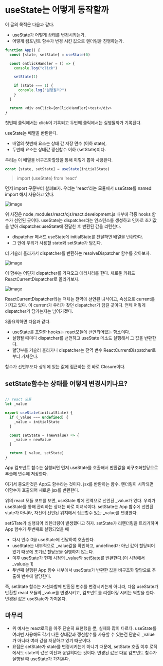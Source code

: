 # useState는 어떻게 동작할까

이 글의 목적은 다음과 같다.

- useState가 어떻게 상태를 변경시키는가.
- 어떻게 컴포넌트 함수가 변경 시킨 값으로 렌더링을 진행하는가.

```js
function App() {
  const [state, setState] = useState(0)

  const onClickHandler = () => {
    console.log("click")

    setState(1)

    if (state === 1) {
      console.log("실행될까?")
    }
  }

  return <div onClick={onClickHandler}>test</div>
}
```

첫번째 클릭에서는 click이 기록되고 두번째 클릭에서는 실행될까가 기록된다.

useState는 배열을 반환한다.

- 배열의 첫번째 요소는 상태 값 저장 면수 (이하 state),
- 두번째 요소는 상태값 갱신함수 이하 (setState)이다.

우리는 이 배열을 비구조화할당을 통해 이렇게 뽑아 사용한다.

```js
const [state, setState] = useState(initialState)
```

> import {useState} from 'react'

먼저 import 구문부터 살펴보자.
우리는 'react'라는 모듈에서 useState를 named import 해서 사용하고 있다.

![image](https://user-images.githubusercontent.com/63354527/182518307-8a645a03-13c7-478b-af6f-7b684985d7de.png)

위 사진은 node_modules/react/cjs/react.development.js 내부에 각종 hooks 함수가 선언된 곳이다. useState는 dispatcher라는 인스턴스를 생성하고 인자로 초기값을 받아 dispatcher.useState에 전달한 후 반환된 값을 리턴한다.

- dispatcher 메서드 useState에 initialState를 전달하면 배열을 반환한다.
- 그 안에 우리가 사용할 state와 setState가 담긴다.

더 거슬러 올라가서 dispatcher를 반환하는 resolveDispatcher 함수를 찾아보자.

![image](https://user-images.githubusercontent.com/63354527/182518455-58a90f7d-aad6-4076-adbc-ebf6e6029a78.png)

이 함수는 어딘가 dispatcher를 가져오고 에러처리를 한다. 새로운 키워드 ReactCurrentDispatcher로 올라가보자.

![image](https://user-images.githubusercontent.com/63354527/182518553-0fd2f762-aac9-407c-ab13-99bd7d7e9c9d.png)

ReactCurrentDispatcher라는 객체는 전역에 선언된 녀석이고, 속성으로 current를 가지고 있다. 이 current가 우리가 찾던 dispatcher가 담길 곳이다. 언제 어떻게 dispatcher가 담기는지는 넘어가겠다.

3줄요약하면 다음과 같다.

- useState를 포함한 hooks는 react모듈에 선언되어있는 함소이다.
- 실행될 때마다 dispatcher를 선언하고 useState 메소드 실행해서 그 값을 반환한다.
- 할당부를 거슬러 올라가니 dispatcher는 전역 변수 ReactCurrentDispatcher로부터 가져온다.

함수가 선언부보다 상위에 있는 값에 접근하는 것 바로 Closure이다.

## setState함수는 상태를 어떻게 변경시키나요?

```js

// react 모듈
let _value

export useState(initialState) {
  if (_value === undefined) {
    _value = initialState
  }

  const setState = (newValue) => {
    _value = newValue
  }

  return [_value, setState]
}
```

App 컴포넌트 함수는 실행되면 먼저 useState를 호출해서 반환값을 비구조화할당으로 추출해 변수에 저장한다.

여기서 중요한것은 App도 함수라는 것이다. jsx를 반환하는 함수. 렌더링이 시작되면 이함수가 호출되어 새로운 jsx를 반환한다.

위의 react 모듈 코드를 보면, useState 밖에 전역으로 선언된 \_value가 있다. 우리가 useState를 통해 관리하는 상태는 바로 이녀석이다. setState는 App 함수에 선언된 state가 아니라, 자신이 선언된 위치에서 접근할수 있는 \_value를 변경한다.

setSTate가 실행되어 리렌더링이 발생했다고 하자. setState가 리렌더링을 트리거하며 App 함수가 두번째로 실행되었을 때

- 다시 인수 0을 useState에 전달하여 호출한다.
- useState는 내부적으로 \_value값을 확인하고, undefined가 아닌 값이 할당되어 있기 때문에 초기값 할당문을 실행하지 않는다.
- 이후 useState가 현재 시점의 \_value와 setState를 반환한다.(이 시점에서 \_value는 1)
- 두번째 실행된 App 함수 내부에서 useState가 반환한 값을 비구조화 할당으로 추출해 변수에 할당한다.

즉, setState 함수는 자신과함께 반환된 변수를 변경시키는게 아니라, 다음 useState가 반환할 react 모듈의 \_value를 변경시키고, 컴포넌트를 리렌더링 시키는 역할을 한다. 변경된 값은 useState가 가져온다.

## 마무리

- 위 예시는 react로직을 아주 단순히 표현했을 뿐, 실제와 많이 다르다. useState를 여러번 사용해도 각기 다른 상태값과 갱신함수를 사용할 수 있는건 단순히 \_value가 아니라 여러 값을 저장하고 있기 때문이다.
- 요점은 setState가 state를 변경시키는게 아니기 때문에, setState 호출 이후 로직에서도 state의 값은 이전과 동일히다는 것이다. 변경된 값은 다음 컴포넌트 함수가 실행될 때 useState가 가져온다.

